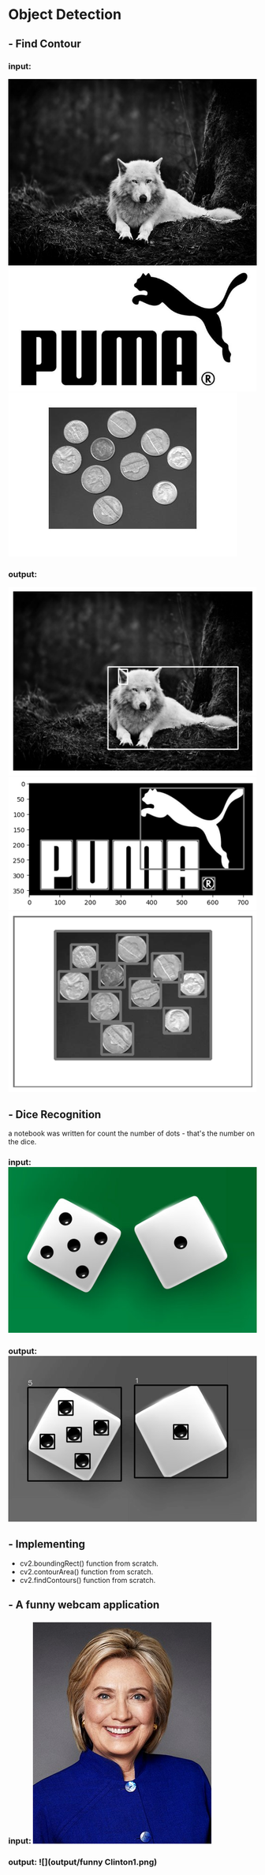 # Object Detection
## - Find Contour
### input:
![](input\wolf.jpg)   ![](input\puma.jpg)  ![](input\coins.jpg)
### output:
![](output\wolf.png)  ![](output\puma.png)  ![](output\coins.png)

## - Dice Recognition
a notebook was written for count the number of dots - that's the number on the dice.
### input: ![](input\dice3.png)
### output: ![](output\dice_number.png)

## - Implementing 
- cv2.boundingRect() function from scratch.
- cv2.contourArea() function from scratch.
- cv2.findContours() function from scratch.

## - A funny webcam application
### input: ![](input\clinton_hillaryr.jpg)
### output: ![](output/funny Clinton1.png)